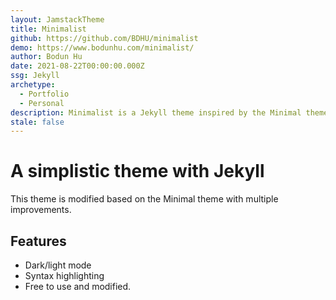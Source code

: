 ```yaml
---
layout: JamstackTheme
title: Minimalist
github: https://github.com/BDHU/minimalist
demo: https://www.bodunhu.com/minimalist/
author: Bodun Hu
date: 2021-08-22T00:00:00.000Z
ssg: Jekyll
archetype:
  - Portfolio
  - Personal
description: Minimalist is a Jekyll theme inspired by the Minimal theme.
stale: false
---
```


# A simplistic theme with Jekyll

This theme is modified based on the Minimal theme with multiple improvements.

## Features

* Dark/light mode
* Syntax highlighting
* Free to use and modified.
